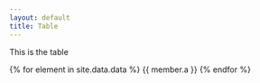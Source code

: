 ```yaml
---
layout: default
title: Table
---
```


This is the table

{% for element in site.data.data %}
	{{ member.a }}
{% endfor %}